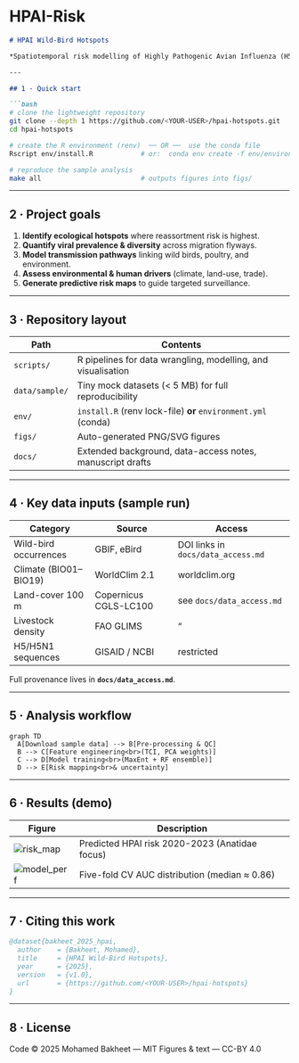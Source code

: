 # HPAI-Risk

````markdown
# HPAI Wild-Bird Hotspots

*Spatiotemporal risk modelling of Highly Pathogenic Avian Influenza (H5) in North-American wild birds.*

---

## 1 · Quick start

```bash
# clone the lightweight repository
git clone --depth 1 https://github.com/<YOUR-USER>/hpai-hotspots.git
cd hpai-hotspots

# create the R environment (renv)  ── OR ──  use the conda file
Rscript env/install.R            # or:  conda env create -f env/environment.yml

# reproduce the sample analysis
make all                         # outputs figures into figs/
````

---

## 2 · Project goals

1. **Identify ecological hotspots** where reassortment risk is highest.
2. **Quantify viral prevalence & diversity** across migration flyways.
3. **Model transmission pathways** linking wild birds, poultry, and environment.
4. **Assess environmental & human drivers** (climate, land-use, trade).
5. **Generate predictive risk maps** to guide targeted surveillance.

---

## 3 · Repository layout

| Path           | Contents                                                      |
| -------------- | ------------------------------------------------------------- |
| `scripts/`     | R pipelines for data wrangling, modelling, and visualisation  |
| `data/sample/` | Tiny mock datasets (< 5 MB) for full reproducibility          |
| `env/`         | `install.R` (renv lock-file) **or** `environment.yml` (conda) |
| `figs/`        | Auto-generated PNG/SVG figures                                |
| `docs/`        | Extended background, data-access notes, manuscript drafts     |

---

## 4 · Key data inputs (sample run)

| Category              | Source                | Access                             |
| --------------------- | --------------------- | ---------------------------------- |
| Wild-bird occurrences | GBIF, eBird           | DOI links in `docs/data_access.md` |
| Climate (BIO01–BIO19) | WorldClim 2.1         | worldclim.org                      |
| Land-cover 100 m      | Copernicus CGLS-LC100 | see `docs/data_access.md`          |
| Livestock density     | FAO GLIMS             | “                                  |
| H5/H5N1 sequences     | GISAID / NCBI         | restricted                         |

Full provenance lives in **`docs/data_access.md`**.

---

## 5 · Analysis workflow

```mermaid
graph TD
  A[Download sample data] --> B[Pre-processing & QC]
  B --> C[Feature engineering<br>(TCI, PCA weights)]
  C --> D[Model training<br>(MaxEnt + RF ensemble)]
  D --> E[Risk mapping<br>& uncertainty]
```

---

## 6 · Results (demo)

| Figure                                | Description                                    |
| ------------------------------------- | ---------------------------------------------- |
| ![risk\_map](figs/risk_map_thumb.png) | Predicted HPAI risk 2020-2023 (Anatidae focus) |
| ![model\_perf](figs/model_perf.png)   | Five-fold CV AUC distribution (median ≈ 0.86)  |

---

## 7 · Citing this work

```bibtex
@dataset{bakheet_2025_hpai,
  author    = {Bakheet, Mohamed},
  title     = {HPAI Wild-Bird Hotspots},
  year      = {2025},
  version   = {v1.0},
  url       = {https://github.com/<YOUR-USER>/hpai-hotspots}
}
```

---

## 8 · License

Code © 2025 Mohamed Bakheet — MIT
Figures & text — CC-BY 4.0

```
```
